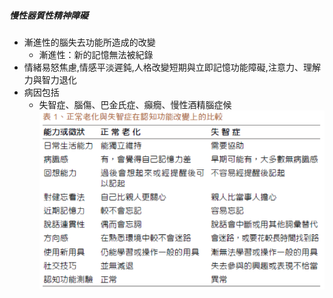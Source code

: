 ##### 慢性器質性精神障礙
- 漸進性的腦失去功能所造成的改變
	- 漸進性：新的記憶無法被紀錄
- 情緒易怒焦慮,情感平淡遲鈍,人格改變短期與立即記憶功能障礙,注意力、理解力與智力退化
- 病因包括
	- 失智症、腦傷、巴金氏症、癲癇、慢性酒精腦症候
![比較](正常老化vs失智症in認知.png)